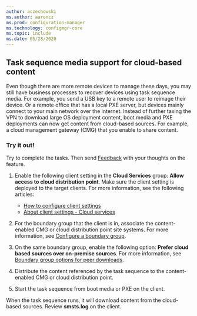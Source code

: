```yaml
---
author: aczechowski
ms.author: aaroncz
ms.prod: configuration-manager
ms.technology: configmgr-core
ms.topic: include
ms.date: 05/28/2020
---
```


## <a name="bkmk_tsmedia"></a> Task sequence media support for cloud-based content

<!--6209223-->

Even though there are more remote devices to manage these days, you may still have business processes to recover devices using task sequence media. For example, you send a USB key to a remote user to reimage their device. Or a remote office that has a local PXE server, but devices mainly connect to your main network over the internet. Instead of further taxing the VPN to download large OS deployment content, boot media and PXE deployments can now get content from cloud-based sources. For example, a cloud management gateway (CMG) that you enable to share content.

### Try it out!

Try to complete the tasks. Then send [Feedback](../../technical-preview-2003.md#bkmk_feedback) with your thoughts on the feature.

1. Enable the following client setting in the **Cloud Services** group: **Allow access to cloud distribution point**. Make sure the client setting is deployed to the target clients. For more information, see the following articles:

    - [How to configure client settings](../../../../clients/deploy/configure-client-settings.md)
    - [About client settings - Cloud services](../../../../clients/deploy/about-client-settings.md#cloud-services)

1. For the boundary group that the client is in, associate the content-enabled CMG or cloud distribution point site systems. For more information, see [Configure a boundary group](../../../../core/servers/deploy/configure/boundary-group-procedures.md#bkmk_config).

1. On the same boundary group, enable the following option: **Prefer cloud based sources over on-premise sources**. For more information, see [Boundary group options for peer downloads](../../../../core/servers/deploy/configure/boundary-groups.md#bkmk_bgoptions).

1. Distribute the content referenced by the task sequence to the content-enabled CMG or cloud distribution point.

1. Start the task sequence from boot media or PXE on the client.

When the task sequence runs, it will download content from the cloud-based sources. Review **smsts.log** on the client.
